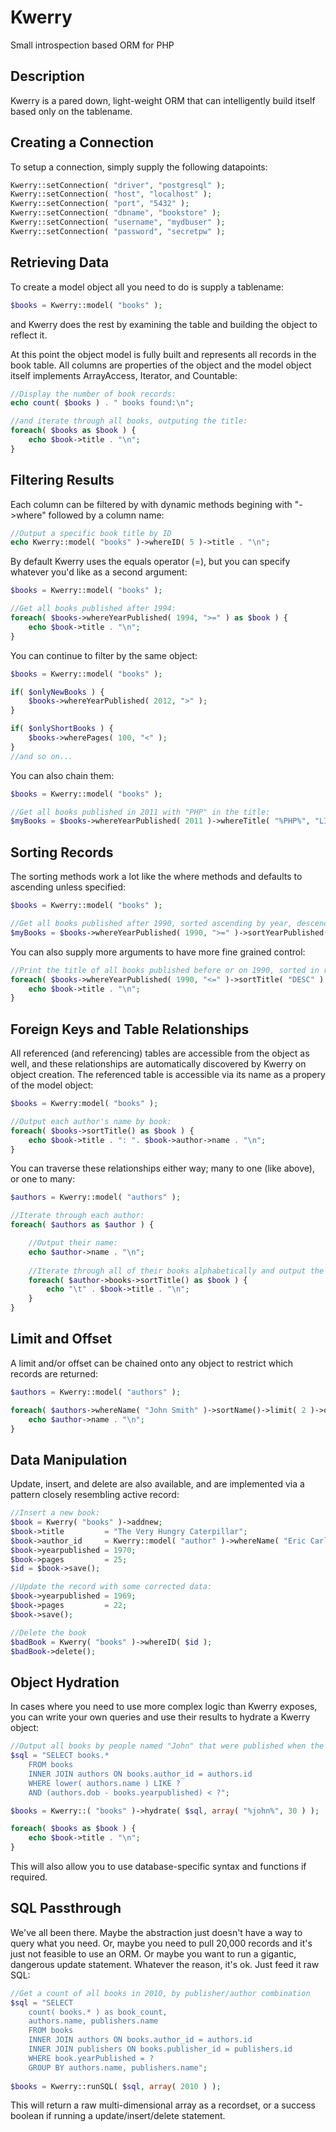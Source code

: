 Kwerry
=========

Small introspection based ORM for PHP

Description
-----------

Kwerry is a pared down, light-weight ORM that can intelligently build itself based only on the tablename.

Creating a Connection
---------------------

To setup a connection, simply supply the following datapoints:

```php
Kwerry::setConnection( "driver", "postgresql" );
Kwerry::setConnection( "host", "localhost" );
Kwerry::setConnection( "port", "5432" );
Kwerry::setConnection( "dbname", "bookstore" );
Kwerry::setConnection( "username", "mydbuser" );
Kwerry::setConnection( "password", "secretpw" );
```

Retrieving Data
---------------

To create a model object all you need to do is supply a tablename:

```php
$books = Kwerry::model( "books" );
```
and Kwerry does the rest by examining the table and building the object to reflect it.

At this point the object model is fully built and represents all records in the book table. All columns are properties of the object and the model object itself implements ArrayAccess, Iterator, and Countable:

```php
//Display the number of book records:
echo count( $books ) . " books found:\n";

//and iterate through all books, outputing the title:
foreach( $books as $book ) {
	echo $book->title . "\n";
}
```

Filtering Results
-----------------

Each column can be filtered by with dynamic methods begining with "->where" followed by a column name:

```php
//Output a specific book title by ID
echo Kwerry::model( "books" )->whereID( 5 )->title . "\n";
```

By default Kwerry uses the equals operator (=), but you can specify whatever you'd like as a second argument:

```php
$books = Kwerry::model( "books" );

//Get all books published after 1994:
foreach( $books->whereYearPublished( 1994, ">=" ) as $book ) {
	echo $book->title . "\n";
}
```

You can continue to filter by the same object:

```php
$books = Kwerry::model( "books" );

if( $onlyNewBooks ) {
	$books->whereYearPublished( 2012, ">" );
}

if( $onlyShortBooks ) {
	$books->wherePages( 100, "<" );
}
//and so on...
```

You can also chain them:

```php
$books = Kwerry::model( "books" );

//Get all books published in 2011 with "PHP" in the title:
$myBooks = $books->whereYearPublished( 2011 )->whereTitle( "%PHP%", "LIKE" );
```


Sorting Records
---------------

The sorting methods work a lot like the where methods and defaults to ascending unless specified:

```php
$books = Kwerry::model( "books" );

//Get all books published after 1990, sorted ascending by year, descending by title:
$myBooks = $books->whereYearPublished( 1990, ">=" )->sortYearPublished()->sortTitle( "DESC" );
```

You can also supply more arguments to have more fine grained control:

```php
//Print the title of all books published before or on 1990, sorted in reverse by Title:`
foreach( $books->whereYearPublished( 1990, "<=" )->sortTitle( "DESC" ) as $book ) {
	echo $book->title . "\n";
}
```

Foreign Keys and Table Relationships
------------------------------------

All referenced (and referencing) tables are accessible from the object as well, and these relationships are automatically discovered by Kwerry on object creation.  The referenced table is accessible via its name as a propery of the model object:

```php
$books = Kwerry:model( "books" );

//Output each author's name by book:
foreach( $books->sortTitle() as $book ) {
	echo $book->title . ": ". $book->author->name . "\n";
}
```

You can traverse these relationships either way; many to one (like above), or one to many:

```php
$authors = Kwerry::model( "authors" );

//Iterate through each author:
foreach( $authors as $author ) {

	//Output their name:
	echo $author->name . "\n";
	
	//Iterate through all of their books alphabetically and output the title:
	foreach( $author->books->sortTitle() as $book ) {
		echo "\t" . $book->title . "\n";
	}
}
```

Limit and Offset
----------------

A limit and/or offset can be chained onto any object to restrict which records are returned:

```php
$authors = Kwerry::model( "authors" );

foreach( $authors->whereName( "John Smith" )->sortName()->limit( 2 )->offset( 5 ) as $author ) {
	echo $author->name . "\n";
}
```
Data Manipulation
-----------------

Update, insert, and delete are also available, and are implemented via a pattern closely resembling active record:

```php
//Insert a new book:
$book = Kwerry( "books" )->addnew;
$book->title         = "The Very Hungry Caterpillar";
$book->author_id     = Kwerry::model( "author" )->whereName( "Eric Carle" )->id;
$book->yearpublished = 1970;
$book->pages         = 25;
$id = $book->save();

//Update the record with some corrected data:
$book->yearpublished = 1969;
$book->pages         = 22;
$book->save();

//Delete the book
$badBook = Kwerry( "books" )->whereID( $id );
$badBook->delete();
```

Object Hydration
----------------

In cases where you need to use more complex logic than Kwerry exposes, you can write your own queries and use their results to hydrate a Kwerry object:

```php
//Output all books by people named "John" that were published when the author was younger than 30:
$sql = "SELECT books.*
	FROM books
	INNER JOIN authors ON books.author_id = authors.id
	WHERE lower( authors.name ) LIKE ?
	AND (authors.dob - books.yearpublished) < ?";

$books = Kwerry::( "books" )->hydrate( $sql, array( "%john%", 30 ) );

foreach( $books as $book ) {
	echo $book->title . "\n";
}
```
This will also allow you to use database-specific syntax and functions if required.

SQL Passthrough
---------------

We've all been there. Maybe the abstraction just doesn't have a way to query what you need. Or, maybe you need to pull 20,000 records and it's just not feasible to use an ORM. Or maybe you want to run a gigantic, dangerous update statement. Whatever the reason, it's ok. Just feed it raw SQL:

```php
//Get a count of all books in 2010, by publisher/author combination
$sql = "SELECT
	count( books.* ) as book_count,
	authors.name, publishers.name
	FROM books
	INNER JOIN authors ON books.author_id = authors.id
	INNER JOIN publishers ON books.publisher_id = publishers.id
	WHERE book.yearPublished = ?
	GROUP BY authors.name, publishers.name";
	
$books = Kwerry::runSQL( $sql, array( 2010 ) );
```

This will return a raw multi-dimensional array as a recordset, or a success boolean if running a update/insert/delete statement.
